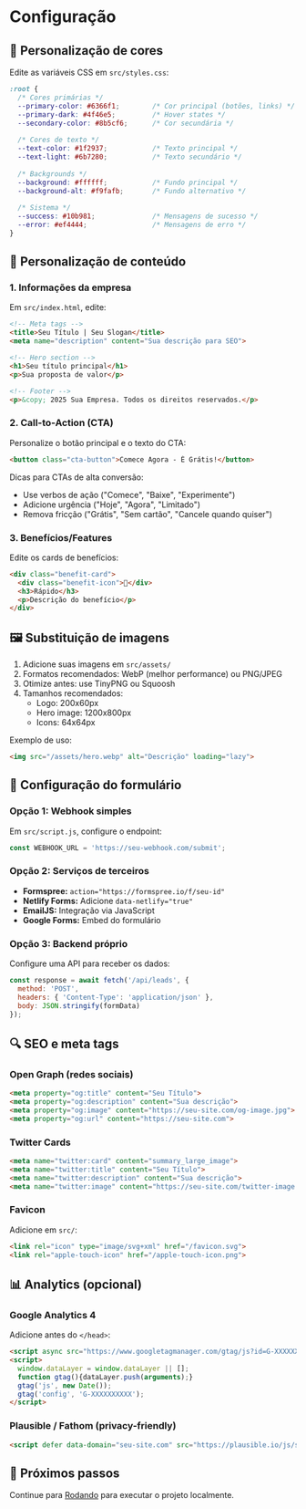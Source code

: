 # Configuração

## 🎨 Personalização de cores

Edite as variáveis CSS em `src/styles.css`:

```css
:root {
  /* Cores primárias */
  --primary-color: #6366f1;        /* Cor principal (botões, links) */
  --primary-dark: #4f46e5;         /* Hover states */
  --secondary-color: #8b5cf6;      /* Cor secundária */
  
  /* Cores de texto */
  --text-color: #1f2937;           /* Texto principal */
  --text-light: #6b7280;           /* Texto secundário */
  
  /* Backgrounds */
  --background: #ffffff;           /* Fundo principal */
  --background-alt: #f9fafb;       /* Fundo alternativo */
  
  /* Sistema */
  --success: #10b981;              /* Mensagens de sucesso */
  --error: #ef4444;                /* Mensagens de erro */
}
```

## 📝 Personalização de conteúdo

### 1. Informações da empresa

Em `src/index.html`, edite:

```html
<!-- Meta tags -->
<title>Seu Título | Seu Slogan</title>
<meta name="description" content="Sua descrição para SEO">

<!-- Hero section -->
<h1>Seu título principal</h1>
<p>Sua proposta de valor</p>

<!-- Footer -->
<p>&copy; 2025 Sua Empresa. Todos os direitos reservados.</p>
```

### 2. Call-to-Action (CTA)

Personalize o botão principal e o texto do CTA:

```html
<button class="cta-button">Comece Agora - É Grátis!</button>
```

Dicas para CTAs de alta conversão:
- Use verbos de ação ("Comece", "Baixe", "Experimente")
- Adicione urgência ("Hoje", "Agora", "Limitado")
- Remova fricção ("Grátis", "Sem cartão", "Cancele quando quiser")

### 3. Benefícios/Features

Edite os cards de benefícios:

```html
<div class="benefit-card">
  <div class="benefit-icon">🚀</div>
  <h3>Rápido</h3>
  <p>Descrição do benefício</p>
</div>
```

## 🖼️ Substituição de imagens

1. Adicione suas imagens em `src/assets/`
2. Formatos recomendados: WebP (melhor performance) ou PNG/JPEG
3. Otimize antes: use TinyPNG ou Squoosh
4. Tamanhos recomendados:
   - Logo: 200x60px
   - Hero image: 1200x800px
   - Icons: 64x64px

Exemplo de uso:

```html
<img src="/assets/hero.webp" alt="Descrição" loading="lazy">
```

## 📧 Configuração do formulário

### Opção 1: Webhook simples

Em `src/script.js`, configure o endpoint:

```javascript
const WEBHOOK_URL = 'https://seu-webhook.com/submit';
```

### Opção 2: Serviços de terceiros

- **Formspree:** `action="https://formspree.io/f/seu-id"`
- **Netlify Forms:** Adicione `data-netlify="true"`
- **EmailJS:** Integração via JavaScript
- **Google Forms:** Embed do formulário

### Opção 3: Backend próprio

Configure uma API para receber os dados:

```javascript
const response = await fetch('/api/leads', {
  method: 'POST',
  headers: { 'Content-Type': 'application/json' },
  body: JSON.stringify(formData)
});
```

## 🔍 SEO e meta tags

### Open Graph (redes sociais)

```html
<meta property="og:title" content="Seu Título">
<meta property="og:description" content="Sua descrição">
<meta property="og:image" content="https://seu-site.com/og-image.jpg">
<meta property="og:url" content="https://seu-site.com">
```

### Twitter Cards

```html
<meta name="twitter:card" content="summary_large_image">
<meta name="twitter:title" content="Seu Título">
<meta name="twitter:description" content="Sua descrição">
<meta name="twitter:image" content="https://seu-site.com/twitter-image.jpg">
```

### Favicon

Adicione em `src/`:

```html
<link rel="icon" type="image/svg+xml" href="/favicon.svg">
<link rel="apple-touch-icon" href="/apple-touch-icon.png">
```

## 📊 Analytics (opcional)

### Google Analytics 4

Adicione antes do `</head>`:

```html
<script async src="https://www.googletagmanager.com/gtag/js?id=G-XXXXXXXXXX"></script>
<script>
  window.dataLayer = window.dataLayer || [];
  function gtag(){dataLayer.push(arguments);}
  gtag('js', new Date());
  gtag('config', 'G-XXXXXXXXXX');
</script>
```

### Plausible / Fathom (privacy-friendly)

```html
<script defer data-domain="seu-site.com" src="https://plausible.io/js/script.js"></script>
```

## 🎯 Próximos passos

Continue para [Rodando](./03-rodando.md) para executar o projeto localmente.

